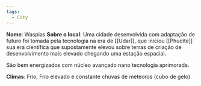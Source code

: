 ```yaml
---
tags:
  - City
---
```



**Nome**: Waspias
**Sobre o local**: Uma cidade desenvolvida com adaptação de futuro foi tomada pela tecnologia na era de [[Udar]], que iniciou [[Phudite]] sua era científica que supostamente elevou sobre terras de criação de desenvolvimento mais elevado chegando uma estação espacial.

São bem energizados com núcleo avançado nano tecnologia aprimorada.

**Climas**: Frio, Frio elevado e constante chuvas de meteoros (cubo de gelo)